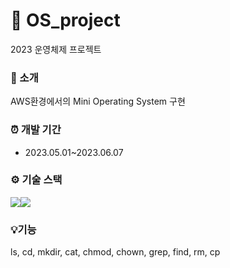 # 📝 OS_project
2023 운영체제 프로젝트

### 📌 소개
AWS환경에서의 Mini Operating System 구현<br/>


### ⏰ 개발 기간
- 2023.05.01~2023.06.07

### ⚙ 기술 스택
<img src="https://img.shields.io/badge/C-A8B9CC?style=for-the-badge&logo=C&logoColor=white"><img src="https://img.shields.io/badge/Linux-FCC624?style=for-the-badge&logo=Linux&logoColor=white">

### 💡기능
ls, cd, mkdir, cat, chmod, chown, grep, find, rm, cp
